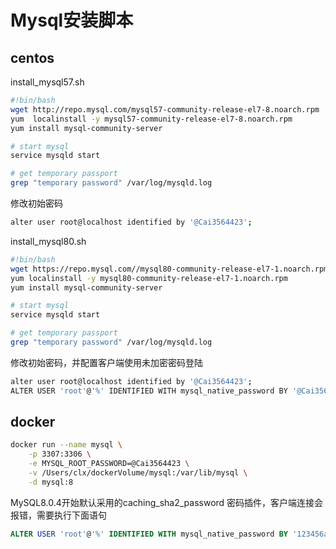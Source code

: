 # Mysql安装脚本


## centos
install_mysql57.sh
```sh
#!bin/bash
wget http://repo.mysql.com/mysql57-community-release-el7-8.noarch.rpm
yum  localinstall -y mysql57-community-release-el7-8.noarch.rpm
yum install mysql-community-server

# start mysql
service mysqld start

# get temporary passport
grep "temporary password" /var/log/mysqld.log
```

修改初始密码
```sh
alter user root@localhost identified by '@Cai3564423';
```

install_mysql80.sh
```sh
#!bin/bash
wget https://repo.mysql.com//mysql80-community-release-el7-1.noarch.rpm
yum localinstall -y mysql80-community-release-el7-1.noarch.rpm
yum install mysql-community-server

# start mysql
service mysqld start

# get temporary passport
grep "temporary password" /var/log/mysqld.log
```

修改初始密码，并配置客户端使用未加密密码登陆
```sh
alter user root@localhost identified by '@Cai3564423';
ALTER USER 'root'@'%' IDENTIFIED WITH mysql_native_password BY '@Cai3564423';
```

## docker

```sh
docker run --name mysql \
    -p 3307:3306 \
    -e MYSQL_ROOT_PASSWORD=@Cai3564423 \
    -v /Users/clx/dockerVolume/mysql:/var/lib/mysql \
    -d mysql:8
```

MySQL8.0.4开始默认采用的caching_sha2_password 密码插件，客户端连接会报错，需要执行下面语句

```sql
ALTER USER 'root'@'%' IDENTIFIED WITH mysql_native_password BY '123456a?';
```